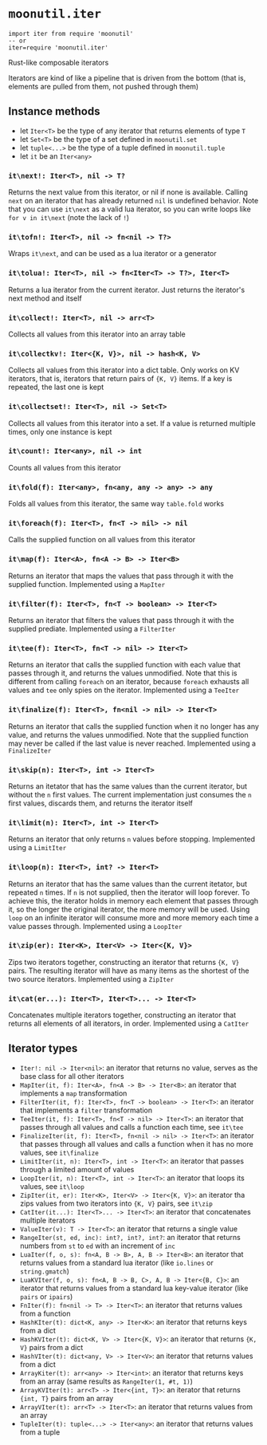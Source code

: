 # `moonutil.iter`
```moon
import iter from require 'moonutil'
-- or
iter=require 'moonutil.iter'
```
Rust-like composable iterators

Iterators are kind of like a pipeline that is driven from the bottom (that is, elements are pulled from them, not pushed through them)

## Instance methods
- let `Iter<T>` be the type of any iterator that returns elements of type `T`
- let `Set<T>` be the type of a set defined in `moonutil.set`
- let `tuple<...>` be the type of a tuple defined in `moonutil.tuple`
- let `it` be an `Iter<any>`

### `it\next!: Iter<T>, nil -> T?`
Returns the next value from this iterator, or nil if none is available.
Calling `next` on an iterator that has already returned `nil` is undefined behavior.
Note that you can use `it\next` as a valid lua iterator, so you can write loops like `for v in it\next` (note the lack of `!`)

### `it\tofn!: Iter<T>, nil -> fn<nil -> T?>`
Wraps `it\next`, and can be used as a lua iterator or a generator

### `it\tolua!: Iter<T>, nil -> fn<Iter<T> -> T?>, Iter<T>`
Returns a lua iterator from the current iterator. Just returns the iterator's next method and itself

### `it\collect!: Iter<T>, nil -> arr<T>`
Collects all values from this iterator into an array table

### `it\collectkv!: Iter<{K, V}>, nil -> hash<K, V>`
Collects all values from this iterator into a dict table.
Only works on KV iterators, that is, iterators that return pairs of `{K, V}` items.
If a key is repeated, the last one is kept

### `it\collectset!: Iter<T>, nil -> Set<T>`
Collects all values from this iterator into a set.
If a value is returned multiple times, only one instance is kept

### `it\count!: Iter<any>, nil -> int`
Counts all values from this iterator

### `it\fold(f): Iter<any>, fn<any, any -> any> -> any`
Folds all values from this iterator, the same way `table.fold` works

### `it\foreach(f): Iter<T>, fn<T -> nil> -> nil`
Calls the supplied function on all values from this iterator

### `it\map(f): Iter<A>, fn<A -> B> -> Iter<B>`
Returns an iterator that maps the values that pass through it with the supplied function.
Implemented using a `MapIter`

### `it\filter(f): Iter<T>, fn<T -> boolean> -> Iter<T>`
Returns an iterator that filters the values that pass through it with the supplied prediate.
Implemented using a `FilterIter`

### `it\tee(f): Iter<T>, fn<T -> nil> -> Iter<T>`
Returns an iterator that calls the supplied function with each value that passes through it, and returns the values unmodified.
Note that this is different from calling `foreach` on an iterator, because `foreach` exhausts all values and `tee` only spies on the iterator.
Implemented using a `TeeIter`

### `it\finalize(f): Iter<T>, fn<nil -> nil> -> Iter<T>`
Returns an iterator that calls the supplied function when it no longer has any value, and returns the values unmodified.
Note that the supplied function may never be called if the last value is never reached.
Implemented using a `FinalizeIter`

### `it\skip(n): Iter<T>, int -> Iter<T>`
Returns an itetator that has the same values than the current iterator, but without the `n` first values.
The current implementation just consumes the `n` first values, discards them, and returns the iterator itself

### `it\limit(n): Iter<T>, int -> Iter<T>`
Returns an iterator that only returns `n` values before stopping.
Implemented using a `LimitIter`

### `it\loop(n): Iter<T>, int? -> Iter<T>`
Returns an iterator that has the same values than the current itetator, but repeated `n` times.
If `n` is not supplied, then the iterator will loop forever.
To achieve this, the iterator holds in memory each element that passes through it, so the longer the original iterator, the more memory will be used.
Using `loop` on an infinite iterator will consume more and more memory each time a value passes through.
Implemented using a `LoopIter`

### `it\zip(er): Iter<K>, Iter<V> -> Iter<{K, V}>`
Zips two iterators together, constructing an iterator that returns `{K, V}` pairs.
The resulting iterator will have as many items as the shortest of the two source iterators.
Implemented using a `ZipIter`

### `it\cat(er...): Iter<T>, Iter<T>... -> Iter<T>`
Concatenates multiple iterators together, constructing an iterator that returns all elements of all iterators, in order.
Implemented using a `CatIter`

## Iterator types
- `Iter!: nil -> Iter<nil>`: an iterator that returns no value, serves as the base class for all other iterators
- `MapIter(it, f): Iter<A>, fn<A -> B> -> Iter<B>`: an iterator that implements a `map` transformation
- `FilterIter(it, f): Iter<T>, fn<T -> boolean> -> Iter<T>`: an iterator that implements a `filter` transformation
- `TeeIter(it, f): Iter<T>, fn<T -> nil> -> Iter<T>`: an iterator that passes through all values and calls a function each time, see `it\tee`
- `FinalizeIter(it, f): Iter<T>, fn<nil -> nil> -> Iter<T>`: an iterator that passes through all values and calls a function when it has no more values, see `it\finalize`
- `LimitIter(it, n): Iter<T>, int -> Iter<T>`: an iterator that passes through a limited amount of values
- `LoopIter(it, n): Iter<T>, int -> Iter<T>`: an iterator that loops its values, see `it\loop`
- `ZipIter(it, er): Iter<K>, Iter<V> -> Iter<{K, V}>`: an iterator tha zips values from two iterators into `{K, V}` pairs, see `it\zip`
- `CatIter(it...): Iter<T>... -> Iter<T>`: an iterator that concatenates multiple iterators
- `ValueIter(v): T -> Iter<T>`: an iterator that returns a single value
- `RangeIter(st, ed, inc): int?, int?, int?`: an iterator that returns numbers from `st` to `ed` with an increment of `inc`
- `LuaIter(f, o, s): fn<A, B -> B>, A, B -> Iter<B>`: an iterator that returns values from a standard lua iterator (like `io.lines` or `string.gmatch`)
- `LuaKVIter(f, o, s): fn<A, B -> B, C>, A, B -> Iter<{B, C}>`: an iterator that returns values from a standard lua key-value iterator (like `pairs` or `ipairs`)
- `FnIter(f): fn<nil -> T> -> Iter<T>`: an iterator that returns values from a function
- `HashKIter(t): dict<K, any> -> Iter<K>`: an iterator that returns keys from a dict
- `HashKVIter(t): dict<K, V> -> Iter<{K, V}>`: an iterator that returns `{K, V}` pairs from a dict
- `HashVIter(t): dict<any, V> -> Iter<V>`: an iterator that returns values from a dict
- `ArrayKiter(t): arr<any> -> Iter<int>`: an iterator that returns keys from an array (same results as `RangeIter(1, #t, 1)`)
- `ArrayKVIter(t): arr<T> -> Iter<{int, T}>`: an iterator that returns `{int, T}` pairs from an array
- `ArrayVIter(t): arr<T> -> Iter<T>`: an iterator that returns values from an array
- `TupleIter(t): tuple<...> -> Iter<any>`: an iterator that returns values from a tuple

